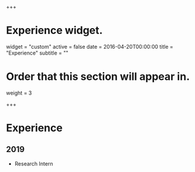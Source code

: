 +++
# Experience widget.
widget = "custom"
active = false
date = 2016-04-20T00:00:00
title = "Experience"
subtitle = ""

# Order that this section will appear in.
weight = 3


+++

# Experience

## 2019

* Research Intern  
